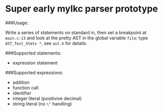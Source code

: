 Super early mylkc parser prototype
==================================

###Usage:

Write a series of statements on standard in, then set a breakpoint at
`main.c:13` and look at the pretty AST in the global variable `file`:
type `AST_Test_Stmts *`, see `ast.h` for details.

###Supported statements:

* expression statement

###Supported expressions:

* addition
* function call
* identifier
* integer literal (positivive decimal)
* string literal (no `\"` handling)
